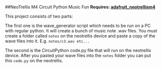 ##NeoTrellis M4 Circuit Python Music Fun
**Requires: [adafruit_neotrellism4](https://github.com/adafruit/Adafruit_CircuitPython_TrellisM4)**

This project consists of two parts: 

The first one is the wave_generator script which needs to be run on a PC with regular python. It will create a bunch of music note .wav files. You must create a folder called `notes` on the neotrellis device and paste a copy of the wave files into it. E.g. `notes/c3.wav etc...` 

The second is the CircuitPython code.py file that will run on the neotrellis device. After you pasted your wave files into the `notes` folder you can put this `code.py` on the neotrellis. 